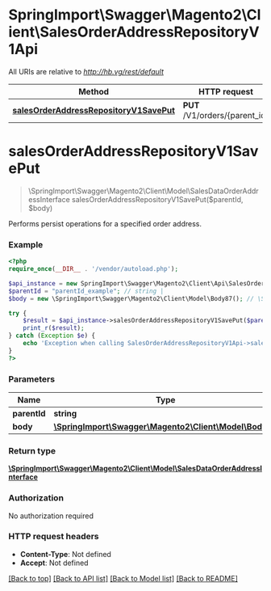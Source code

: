 # SpringImport\Swagger\Magento2\Client\SalesOrderAddressRepositoryV1Api

All URIs are relative to *http://hb.vg/rest/default*

Method | HTTP request | Description
------------- | ------------- | -------------
[**salesOrderAddressRepositoryV1SavePut**](SalesOrderAddressRepositoryV1Api.md#salesOrderAddressRepositoryV1SavePut) | **PUT** /V1/orders/{parent_id} | 


# **salesOrderAddressRepositoryV1SavePut**
> \SpringImport\Swagger\Magento2\Client\Model\SalesDataOrderAddressInterface salesOrderAddressRepositoryV1SavePut($parentId, $body)



Performs persist operations for a specified order address.

### Example
```php
<?php
require_once(__DIR__ . '/vendor/autoload.php');

$api_instance = new SpringImport\Swagger\Magento2\Client\Api\SalesOrderAddressRepositoryV1Api();
$parentId = "parentId_example"; // string | 
$body = new \SpringImport\Swagger\Magento2\Client\Model\Body87(); // \SpringImport\Swagger\Magento2\Client\Model\Body87 | 

try {
    $result = $api_instance->salesOrderAddressRepositoryV1SavePut($parentId, $body);
    print_r($result);
} catch (Exception $e) {
    echo 'Exception when calling SalesOrderAddressRepositoryV1Api->salesOrderAddressRepositoryV1SavePut: ', $e->getMessage(), PHP_EOL;
}
?>
```

### Parameters

Name | Type | Description  | Notes
------------- | ------------- | ------------- | -------------
 **parentId** | **string**|  |
 **body** | [**\SpringImport\Swagger\Magento2\Client\Model\Body87**](../Model/\SpringImport\Swagger\Magento2\Client\Model\Body87.md)|  | [optional]

### Return type

[**\SpringImport\Swagger\Magento2\Client\Model\SalesDataOrderAddressInterface**](../Model/SalesDataOrderAddressInterface.md)

### Authorization

No authorization required

### HTTP request headers

 - **Content-Type**: Not defined
 - **Accept**: Not defined

[[Back to top]](#) [[Back to API list]](../../README.md#documentation-for-api-endpoints) [[Back to Model list]](../../README.md#documentation-for-models) [[Back to README]](../../README.md)

